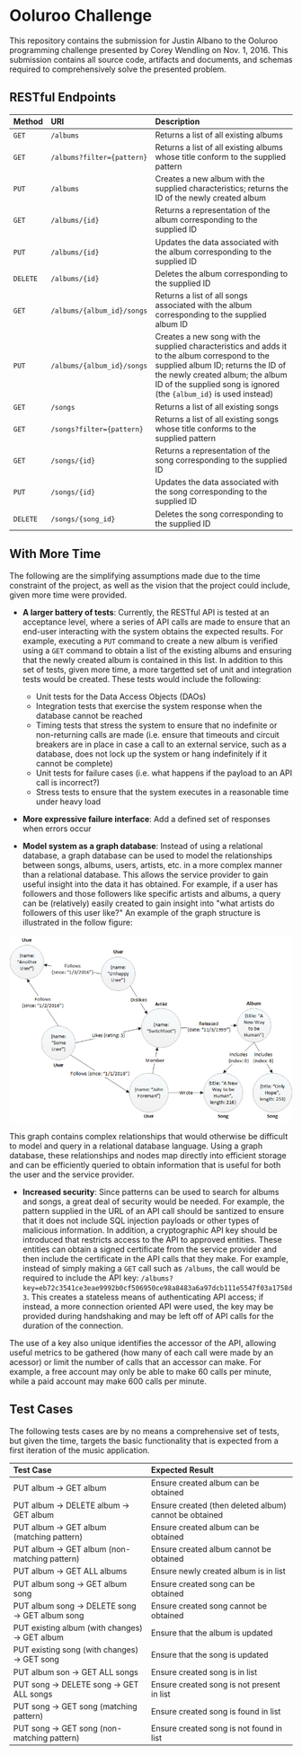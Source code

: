 # Ooluroo Challenge
This repository contains the submission for Justin Albano to the Ooluroo programming challenge presented by Corey Wendling on Nov. 1, 2016. This submission contains all source code, artifacts and documents, and schemas required to comprehensively solve the presented problem.

## RESTful Endpoints
| Method        | URI           | Description  |
|:-------------|:-------------|:-----|
| `GET` | `/albums` | Returns a list of all existing albums |
| `GET` | `/albums?filter={pattern}` | Returns a list of all existing albums whose title conform to the supplied pattern |
| `PUT` | `/albums` | Creates a new album with the supplied characteristics; returns the ID of the newly created album |
| `GET` | `/albums/{id}` | Returns a representation of the album corresponding to the supplied ID |
| `PUT` | `/albums/{id}` | Updates the data associated with the album corresponding to the supplied ID |
| `DELETE` | `/albums/{id}` | Deletes the album corresponding to the supplied ID |
| `GET` | `/albums/{album_id}/songs` | Returns a list of all songs associated with the album corresponding to the supplied album ID |
| `PUT` | `/albums/{album_id}/songs` | Creates a new song with the supplied characteristics and adds it to the album correspond to the supplied album ID; returns the ID of the newly created album; the album ID of the supplied song is ignored (the `{album_id}` is used instead) |
| `GET` | `/songs` | Returns a list of all existing songs |
| `GET` | `/songs?filter={pattern}` | Returns a list of all existing songs whose title conforms to the supplied pattern |
| `GET` | `/songs/{id}` | Returns a representation of the song corresponding to the supplied ID |
| `PUT` | `/songs/{id}` | Updates the data associated with the song corresponding to the supplied ID |
| `DELETE` | `/songs/{song_id}` | Deletes the song corresponding to the supplied ID |

## With More Time
The following are the simplifying assumptions made due to the time constraint of the project, as well as the vision that the project could include, given more time were provided.
 - **A larger battery of tests**: Currently, the RESTful API is tested at an acceptance level, where a series of API calls are made to ensure that an end-user interacting with the system obtains the expected results. For example, executing a `PUT` command to create a new album is verified using a `GET` command to obtain a list of the existing albums and ensuring that the newly created album is contained in this list. In addition to this set of tests, given more time, a more targetted set of unit and integration tests would be created. These tests would include the following:
 
    - Unit tests for the Data Access Objects (DAOs)
    - Integration tests that exercise the system response when the database cannot be reached
    - Timing tests that stress the system to ensure that no indefinite or non-returning calls are made (i.e. ensure that timeouts and circuit breakers are in place in case a call to an external service, such as a database, does not lock up the system or hang indefinitely if it cannot be complete)
    - Unit tests for failure cases (i.e. what happens if the payload to an API call is incorrect?)
    - Stress tests to ensure that the system executes in a reasonable time under heavy load
    
 - **More expressive failure interface**: Add a defined set of responses when errors occur
 
 - **Model system as a graph database**: Instead of using a relational database, a graph database can be used to model the relationships between songs, albums, users, artists, etc. in a more complex manner than a relational database. This allows the service provider to gain useful insight into the data it has obtained. For example, if a user has followers and those followers like specific artists and albums, a query can be (relatively) easily created to gain insight into "what artists do followers of this user like?" An example of the graph structure is illustrated in the follow figure:
 
 ![Graph database example](doc/images/GraphDatabaseForMusic.png)
 
 This graph contains complex relationships that would otherwise be difficult to model and query in a relational database language. Using a graph database, these relationships and nodes map directly into efficient storage and can be efficiently queried to obtain information that is useful for both the user and the service provider.

 - **Increased security**: Since patterns can be used to search for albums and songs, a great deal of security would be needed. For example, the pattern supplied in the URL of an API call should be santized to ensure that it does not include SQL injection payloads or other types of malicious information. In addition, a cryptographic API key should be introduced that restricts access to the API to approved entities. These entities can obtain a signed certificate from the service provider and then include the certificate in the API calls that they make. For example, instead of simply making a `GET` call such as `/albums`, the call would be required to include the API key: `/albums?key=eb72c3541ce3eae9992b0cf506950ce98a8483a6a97dcb111e5547f03a1758d3`. This creates a stateless means of authenticating API access; if instead, a more connection oriented API were used, the key may be provided during handshaking and may be left off of API calls for the duration of the connection. 
 
 The use of a key also unique identifies the accessor of the API, allowing useful metrics to be gathered (how many of each call were made by an acessor) or limit the number of calls that an accessor can make. For example, a free account may only be able to make 60 calls per minute, while a paid account may make 600 calls per minute.
 
## Test Cases
The following tests cases are by no means a comprehensive set of tests, but given the time, targets the basic functionality that is expected from a first iteration of the music application.

| Test Case        | Expected Result  |
|:-------------|:-------------|
| PUT album &rarr; GET album | Ensure created album can be obtained |
| PUT album &rarr; DELETE album &rarr; GET album | Ensure created (then deleted album) cannot be obtained |
| PUT album &rarr; GET album (matching pattern) | Ensure created album can be obtained |
| PUT album &rarr; GET album (non-matching pattern) | Ensure created album cannot be obtained | 
| PUT album &rarr; GET ALL albums | Ensure newly created album is in list |
| PUT album song &rarr; GET album song | Ensure created song can be obtained |
| PUT album song &rarr; DELETE song &rarr; GET album song | Ensure created song cannot be obtained |
| PUT existing album (with changes) &rarr; GET album | Ensure that the album is updated |
| PUT existing song (with changes) &rarr; GET song | Ensure that the song is updated |
| PUT album son &rarr; GET ALL songs | Ensure created song is in list |
| PUT song &rarr; DELETE song &rarr; GET ALL songs | Ensure created song is not present in list |
| PUT song &rarr; GET song (matching pattern) | Ensure created song is found in list |
| PUT song &rarr; GET song (non-matching pattern) | Ensure created song is not found in list |

